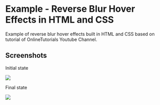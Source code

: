 <h1>Example - Reverse Blur Hover Effects in HTML and CSS</h1>
<p>Example of reverse blur hover effects built in HTML and CSS based on tutorial of OnlineTutorials Youtube Channel.</p>

<h2>Screenshots</h2>

<p>Initial state</p>
<img src="https://github.com/DjalmoCruzJr/onlinetutorials-tutorial-reverse-blur-effects-in-html-and-css/blob/master/screenshots/screenshot01.png?raw=true">

<p>Final state</p>
<img src="https://github.com/DjalmoCruzJr/onlinetutorials-tutorial-reverse-blur-effects-in-html-and-css/blob/master/screenshots/screenshot02.png?raw=true">


